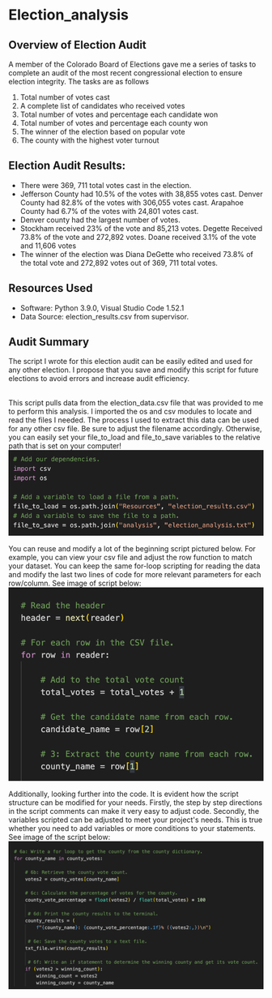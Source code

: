 # Election_analysis

## Overview of Election Audit
A member of the Colorado Board of Elections gave me a series of tasks to complete an audit of the most recent congressional election to ensure election integrity. The tasks are as follows <br/>
1. Total number of votes cast <br/>
2. A complete list of candidates who received votes <br/>
3. Total number of votes and percentage each candidate won <br/>
4. Total number of votes and percentage each county won <br/>
5. The winner of the election based on popular vote <br/>
6. The county with the highest voter turnout <br/>

## Election Audit Results: 
- There were 369, 711 total votes cast in the election.
- Jefferson County had 10.5% of the votes with 38,855 votes cast. Denver County had 82.8% of the votes with 306,055 votes cast. Arapahoe County had 6.7% of the votes with 24,801 votes cast. 
- Denver county had the largest number of votes.
- Stockham received 23% of the vote and 85,213 votes. Degette Received 73.8% of the vote and 272,892 votes. Doane received 3.1% of the vote and 11,606 votes
- The winner of the election was Diana DeGette who received 73.8% of the total vote and 272,892 votes out of 369, 711 total votes. 


## Resources Used
- Software: Python 3.9.0, Visual Studio Code 1.52.1
- Data Source: election_results.csv from supervisor.

## Audit Summary
The script I wrote for this election audit can be easily edited and used for any other election. I propose that you save and modify this script for future elections to avoid errors and increase audit efficiency. 

<br/> This script pulls data from the election_data.csv file that was provided to me to perform this analysis. I imported the os and csv modules to locate and read the files I needed. The process I used to extract this data can be used for any other csv file. Be sure to adjust the filename accordingly. Otherwise, you can easily set your file_to_load and file_to_save variables to the relative path that is set on your computer!
<br/> ![election](election.png)

You can reuse and modify a lot of the beginning script pictured below. For example, you can view your csv file and adjust the row function to match your dataset. You can keep the same for-loop scripting for reading the data and modify the last two lines of code for more relevant parameters for each row/column. See image of script below:
<br/> ![election1](election1.png)

Additionally, looking further into the code. It is evident how the script structure can be modified for your needs. Firstly, the step by step directions in the script comments can make it very easy to adjust code. Secondly, the variables scripted can be adjusted to meet your project's needs. This is true whether you need to add variables or more conditions to your statements. See image of the script below:
<br/> ![election2](election2.png)







